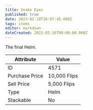 ```yaml
---
title: Snake Eyes
published: true
date: 2023-02-18T16:07:45.000Z
tags: items
editor: markdown
dateCreated: 2023-02-16T00:00:00.000Z
---
```


The final Helm.

|Attribute|Value|
|-|-|
|ID|4571|
|Purchase Price|10,000 Flips|
|Sell Price|5,000 Flips|
|Type|Helm|
|Stackable|No|

